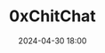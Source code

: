 ---
title: 0xChitChat
date: 2024-04-30 18:00
link: /events/0xchitchat
location: Kepler Hall
image: /images/event_header/0xchitchat.jpeg

description: |
    We'll host our third weekly 0xChitChat next Tuesday, April 30th, at 6:00 PM in front of the Kepler Hall. Expect an evening filled with games, snacks and engaging conversations. See you there! :)

    Join our WhatsApp Group to stay up-to-date: hxxps://chat<dot>whatsapp<dot>com/CazjR0pfl3lDTsBcmDzOhR
---